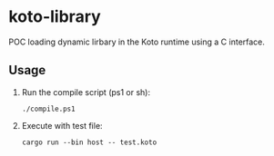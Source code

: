 # koto-library

POC loading dynamic lirbary in the Koto runtime using a C interface.

## Usage

1. Run the compile script (ps1 or sh):
   ```
   ./compile.ps1
   ```

2. Execute with test file:
   ```
   cargo run --bin host -- test.koto
   ```